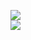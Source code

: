 [![](https://img.shields.io/badge/Made%20With-Github%20Spray-lightgrey.svg?style=for-the-badge&logo=github)](https://github.com/Annihil/github-spray#23976)  
[![](https://i.imgur.com/2DrTn0Z.gif)](https://github.com/Annihil/github-spray)